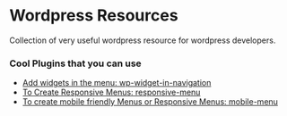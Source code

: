 # Wordpress Resources

Collection of very useful wordpress resource for wordpress developers.

### Cool Plugins that you can use

* [Add widgets in the menu: wp-widget-in-navigation](https://wordpress.org/plugins/wp-widget-in-navigation/)
* [To Create Responsive Menus: responsive-menu](https://wordpress.org/plugins/responsive-menu/)
* [To create mobile friendly Menus or Responsive Menus: mobile-menu](https://wordpress.org/plugins/mobile-menu/)